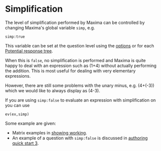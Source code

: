 # Simplification 		

The level of simplification performed by Maxima can be controlled by changing Maxima's global variable `simp`, e.g.

	simp:true

This variable can be set at the question level using the [options](../Authoring/Options.md) or for each [Potential response tree](../Authoring/Potential_response_trees.md).

When this is `false`, no simplification is performed and Maxima is quite happy to deal with an expression such as \(1+4\) without actually performing the addition.
This is most useful for dealing with very elementary expressions.

However, there are still some problems with the unary minus, e.g. \(4+(-3)\) which we would like to always display as \(4-3\).

If you are using `simp:false` to evaluate an expression with simplification on you can use

    ev(ex,simp)

Some example are given:

* Matrix examples in [showing working](Matrix.md#Showing_working).
* An example of a question with `simp:false` is discussed in [authoring quick start 3](../Authoring/Authoring_quick_start_3.md).
